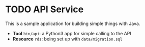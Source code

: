 # TODO API Service

This is a sample application for building simple things with Java.

- **Tool** `bin/api`: a Python3 app for simple calling to the API
- **Resource** `rds`: being set up with `data/migration.sql`
